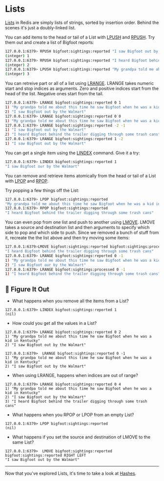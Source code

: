 # Lists #

[Lists](https://redis.io/commands/?group=list) in Redis are simply lists of strings, sorted by insertion order. Behind the scenes it's just a doubly-linked list.

You can add items to the head or tail of a List with [LPUSH](https://redis.io/commands/lpush/) and [RPUSH](https://redis.io/commands/rpush/). Try them out and create a list of Bigfoot reports:

```bash
127.0.0.1:6379> RPUSH bigfoot:sightings:reported "I saw Bigfoot out by the Walmart"
(integer) 1
127.0.0.1:6379> RPUSH bigfoot:sightings:reported "I heard Bigfoot behind the trailer digging through some trash cans"
(integer) 2
127.0.0.1:6379> LPUSH bigfoot:sightings:reported "My grandpa told me about this time he saw Bigfoot when he was a kid in Kentucky"
(integer) 3
```

You can retreive part or all of a list using [LRANGE](https://redis.io/commands/lrange/). LRANGE takes numeric start and stop indices as arguments. Zero and positive indices start from the head of the list. Negative ones start from the tail.

```bash
127.0.0.1:6379> LRANGE bigfoot:sightings:reported 0 1
1) "My grandpa told me about this time he saw Bigfoot when he was a kid in Kentucky"
2) "I saw Bigfoot out by the Walmart"
127.0.0.1:6379> LRANGE bigfoot:sightings:reported 0 0
1) "My grandpa told me about this time he saw Bigfoot when he was a kid in Kentucky"
127.0.0.1:6379> LRANGE bigfoot:sightings:reported -2 -1
1) "I saw Bigfoot out by the Walmart"
2) "I heard Bigfoot behind the trailer digging through some trash cans"
127.0.0.1:6379> LRANGE bigfoot:sightings:reported 1 -2
1) "I saw Bigfoot out by the Walmart"
```

You can get a single item using the [LINDEX](https://redis.io/commands/lindex/) command. Give it a try:

```bash
127.0.0.1:6379> LINDEX bigfoot:sightings:reported 1
"I saw Bigfoot our by the Walmart"
```

You can remove and retrieve items atomically from the head or tail of a List with [LPOP](https://redis.io/commands/lpop/) and [RPOP](https://redis.io/commands/rpop/).

Try popping a few things off the List:

```bash
127.0.0.1:6379> LPOP bigfoot:sightings:reported
"My grandpa told me about this time he saw Bigfoot when he was a kid in Kentucky"
127.0.0.1:6379> RPOP bigfoot:sightings:reported
"I heard Bigfoot behind the trailer digging through some trash cans"
```

You can even pop from one list and push to another using [LMOVE](https://redis.io/commands/lmove/). LMOVE takes a source and destination list and then arguments to specify which side to pop and which side to push. Since we removed a bunch of stuff from it, recreate the the list above and then try moving some items:

```bash
127.0.0.1:6379>LMOVE bigfoot:sightings:reported bigfoot:sightings:processed RIGHT LEFT
"I heard Bigfoot behind the trailer digging through some trash cans"
127.0.0.1:6379> LRANGE bigfoot:sightings:reported 0 -1
1) "My grandpa told me about this time he saw Bigfoot when he was a kid in Kentucky"
2) "I saw Bigfoot our by the Walmart"
127.0.0.1:6379> LRANGE bigfoot:sightings:processed 0 -1
1) "I heard Bigfoot behind the trailer digging through some trash cans"
```


## 📍 Figure It Out ##

- What happens when you remove all the items from a List?
```
127.0.0.1:6379> LINDEX bigfoot:sightings:reported 1
(nil)
```

- How could you get all the values in a List?
```
127.0.0.1:6379> LRANGE bigfoot:sightings:reported 0 2
1) "My grandpa told me about this time he saw Bigfoot when he was a kid in Kentucky"
2) "I saw Bigfoot out by the Walmart"
```

```
127.0.0.1:6379>  LRANGE bigfoot:sightings:reported 0 -1
1) "My grandpa told me about this time he saw Bigfoot when he was a kid in Kentucky"
2) "I saw Bigfoot out by the Walmart"
```

- When using LRANGE, happens when indices are out of range?
```
127.0.0.1:6379> LRANGE bigfoot:sightings:reported 0 4
1) "My grandpa told me about this time he saw Bigfoot when he was a kid in Kentucky"
2) "I saw Bigfoot out by the Walmart"
3) "I heard Bigfoot behind the trailer digging through some trash cans"
```

- What happens when you RPOP or LPOP from an empty List?
```
127.0.0.1:6379> LPOP bigfoot:sightings:reported
(nil)
```


- What happens if you set the source and destination of LMOVE to the same List?
```
127.0.0.1:6379>  LMOVE bigfoot:sightings:reported bigfoot:sightings:reported RIGHT LEFT
"I saw Bigfoot out by the Walmart"
```


----------------------------------------

Now that you've explored Lists, it's time to take a look at [Hashes](06-REDIS-HASHES.md).
